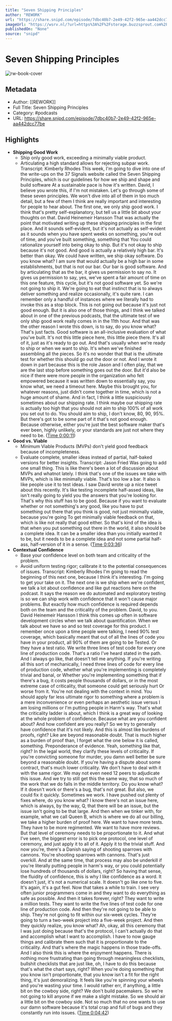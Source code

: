 ```yaml
---
title: "Seven Shipping Principles"
author: "REWORK"
url: "https://share.snipd.com/episode/7dbc40b7-2e49-42f2-965e-aa442dcc77be"
imageUrl: "https://wsrv.nl/?url=https%3A%2F%2Fstorage.buzzsprout.com%2Fz3e8rpihv6tu8487yub5iswu6haa%3F.jpg&w=100&h=100"
publishedOn: "None"
source: "snipd"
---
```

# Seven Shipping Principles

![rw-book-cover](https://wsrv.nl/?url=https%3A%2F%2Fstorage.buzzsprout.com%2Fz3e8rpihv6tu8487yub5iswu6haa%3F.jpg&w=100&h=100)

## Metadata
- Author: [[REWORK]]
- Full Title: Seven Shipping Principles
- Category: #podcasts
- URL: https://share.snipd.com/episode/7dbc40b7-2e49-42f2-965e-aa442dcc77be

## Highlights
- **Shipping Good Work**
  - Ship only good work, exceeding a minimally viable product.
  - Articulating a high standard allows for rejecting subpar work.
  Transcript:
  Kimberly Rhodes
  This week, I'm going to dive into one of the write-ups on the 37 Signals website called the Seven Shipping Principles, which is our guidelines for how we ship and shape and build software At a sustainable pace is how it's written. David, I believe you wrote this, if I'm not mistaken. Let's go through some of these seven principles. We won't dive into all of them in too much detail, but a few of them I think are really important and interesting for people to hear about. The first one, we only ship good work. I think that's pretty self-explanatory, but tell us a little bit about your thoughts on that.
  David Heinemeir Hansson
  That was actually the point that motivated writing up these shipping principles in the first place. And it sounds self-evident, but it's not actually as self-evident as it sounds when you have spent weeks on something, you're out of time, and you've built something, something that You could rationalize yourself into being okay to ship. But it's not okay to ship because it's not good. And good is actually a relatively high bar. It's better than okay. We could have written, we ship okay software. Do you know what? I am sure that would actually be a high bar in some establishments, but that is not our bar. Our bar is good software. And by articulating that as the bar, it gives us permission to say no. It gives us permission to say, yes, we've spent a fair amount of time on this one feature, this cycle, but it's not good software yet. So we're not going to ship it. We're going to eat that instinct that is to always deliver something and realize occasionally, it's quite rare. I can remember only a handful of instances where we literally had to invoke this as a stop block. This is not going out because it's just not good enough. But it is also one of those things, and I think we talked about in one of the previous podcasts, that the ultimate test of we only ship good work really comes in in the 11th hour. And that was the other reason I wrote this down, is to say, do you know what? That's just facts. Good software is an all-inclusive evaluation of what you've built. It's not this little piece here, this little piece there. It's all of it, just as it's ready to go out. And that's usually when we're ready to ship or when we want to ship. It's when we've finished assembling all the pieces. So it's no wonder that that is the ultimate test for whether this should go out the door or not. And I wrote it down in part because this is the role Jason and I often play, that we are the last stop before something goes out the door. But it'd also be nice if there were more people in the organization who felt empowered because it was written down to essentially say, you know what, we need a timeout here. Maybe this brought you, for whatever reasons, just didn't come together in time, which is not a huge amount of shame. And in fact, I think a little suspiciously sometimes about our shipping rate. I think maybe our shipping rate is actually too high that you should not aim to ship 100% of all work you set out to do. You should aim to ship, I don't know, 80, 90, 95%. But there's got to be some part of it that's not good enough. Because otherwise, either you're just the best software maker that's ever been, highly unlikely, or your standards are just not where they need to be. ([Time 0:00:11](https://share.snipd.com/snip/774220d0-e3d5-4e86-b19f-becb8561e753))
- **Good vs. Viable**
  - Minimum Viable Products (MVPs) don't yield good feedback because of incompleteness.
  - Evaluate complete, smaller ideas instead of partial, half-baked versions for better insights.
  Transcript:
  Jason Fried
  Was going to add one small thing. This is like there's been a lot of discussion about MVPs and whatnot lately. I think that's one of the issues we take with MVPs, which is like minimally viable. That's too low a bar. It also is like people use it to test ideas. I saw David wrote up a nice tweet about this recently. It's like testing incomplete half-assed ideas, like isn't really going to yield you the answers that you're looking for. That's why this stuff has to be good. Because if you want to evaluate whether or not something's any good, like you have to put something out there that you think is good, not just minimally viable, because you're going To get minimally viable feedback on that, which is like not really that good either. So that's kind of the idea is that when you put something out there in the world, it also should be a complete idea. It can be a smaller idea than you initially wanted it to be, but it needs to be a complete idea and not some partial half-ass, half-version of it in a sense. ([Time 0:03:36](https://share.snipd.com/snip/95afa916-eb68-428d-9064-70aca63ca406))
- **Contextual Confidence**
  - Base your confidence level on both team and criticality of the problem.
  - Avoid uniform testing rigor; calibrate it to the potential consequences of issues.
  Transcript:
  Kimberly Rhodes
  I'm going to read the beginning of this next one, because I think it's interesting. I'm going to get your take on it. The next one is we ship when we're confident, we talk a lot about confidence and like gut reactions here on the podcast. It says the reason we do automated and exploratory testing is so we can ship work with confidence that it won't cause major problems. But exactly how much confidence is required depends both on the team and the criticality of the problem. David, to you.
  David Heinemeir Hansson
  I think this comes up often in software development circles when we talk about quantification. When we talk about we have so and so test coverage for this product. I remember once upon a time people were talking, I need 90% test coverage, which basically meant that out of all the lines of code you have in your product, all 90% of them are going to be Tested. Or they have a test ratio. We write three lines of test code for every one line of production code. That's a ratio I've heard stated in the path. And I always go like, that doesn't tell me anything. If you're writing all this sort of mechanically, I need three lines of code for every line of production code, whether what you're implementing is completely trivial and banal, or Whether you're implementing something that if there's a bug, it costs people thousands of dollars, or in the most extreme case of criticality, that someone could get seriously hurt Or worse from it. You're not dealing with the context in mind. You should apply far less ultimate rigor to something where a problem is a mere inconvenience or even perhaps an aesthetic issue versus I am losing millions or I'm putting people in Harm's way. That's what the criticality ladder is about, which I think is a great way of looking at the whole problem of confidence. Because what are you confident about? And how confident are you really? So we try to generally have confidence that it's not likely. And this is almost like burdens of proofs, right? Like are beyond reasonable doubt. That is much higher as a burden of proof than, I forget what the one below it is called, something. Preponderance of evidence. Yeah, something like that, right? In the legal world, they clarify these levels of criticality. If you're convicting someone for murder, you damn well better be sure beyond a reasonable doubt. If you're having a dispute about some contract, that's much lower criticality. We don't have to deal with it with the same rigor. We may not even need 12 peers to adjudicate this issue. And we try to still get this the same way, that so much of the work that we do falls in the middle territory. Do you know what? If it doesn't work or there's a bug, that's not great. But also, we could fix it quickly. Sometimes we work. I have pushed out plenty of fixes where, do you know what? I know there's not an issue here, which is always, by the way, Q, that there will be an issue, but the issue isn't going to be that large. And then when we tinker with, for example, what we call Queen B, which is where we do all our billing, we take a higher burden of proof here. We want to have more tests. They have to be more regimented. We want to have more reviews. But that level of ceremony needs to be proportionate to it. And what I've seen, the biggest error is to pick one protocol, one level of ceremony, and just apply it to all of it. Apply it to the trivial stuff. And now you're, there's a Danish saying of shooting sparrows with cannons. You're shooting sparrows with cannons. That's just overkill. And at the same time, that process may also be underkill if you're literally putting people in harm's way, or you could potentially lose hundreds of thousands of dollars, right? So having that sense, the fluidity of confidence, this is why I like confidence as a word. It doesn't just, it's not a numerical scale. It doesn't go like one to five. It's again, it's a gut feel. Now that takes a while to train. I see very often junior programmers come in and they want to do everything as safe as possible. And then it takes forever, right? They want to write a million tests. They want to write the five lines of test code for one line of production code. And then they're not going to be able to ship. They're not going to fit within our six-week cycles. They're going to turn a two-week project into a five-week project. And then they quickly realize, you know what? Ah, okay, all this ceremony that I was just doing because that's the protocol, I can't actually do that and accomplish what I want to accomplish. I have to now gauge things and calibrate them such that it is proportionate to the criticality. And that's where the magic happens in those trade-offs. And I also think this is where the enjoyment happens. There is nothing more frustrating than going through meaningless checklists, bullshit checklists that are just like, oh, I have to do this because that's what the chart says, right? When you're doing something that you know isn't proportionate, that you know isn't a fit for the right thing, it's just demoralizing. It feels like you're spinning your wheels and you're wasting your time. I would rather err, if anything, a little bit on the cowboy side, right? We don't build pacemakers. So we're not going to kill anyone if we make a slight mistake. So we should air a little bit on the cowboy side. Not so much that no one wants to use our damn software because it's total crap and full of bugs and they constantly run into issues. ([Time 0:04:42](https://share.snipd.com/snip/adb14a2c-e8a8-48bc-bde8-9144f6e83277))


